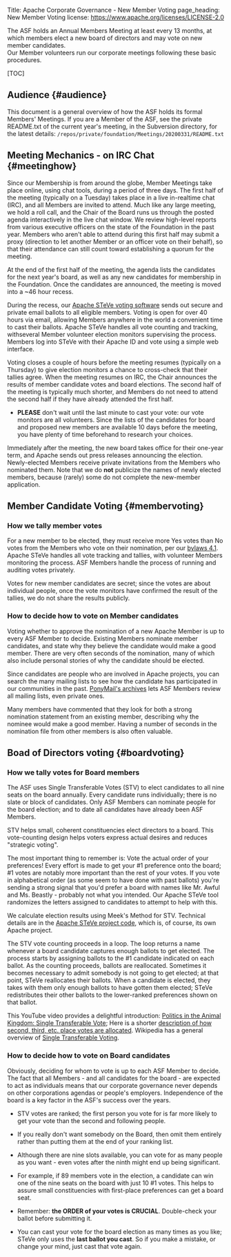Title:     Apache Corporate Governance - New Member Voting
page_heading: New Member Voting
license: https://www.apache.org/licenses/LICENSE-2.0

The ASF holds an Annual Members Meeting at least every 13 months, at which members elect a new board of directors and may vote on new member candidates.  
Our Member volunteers run our corporate meetings following these basic procedures.

[TOC]

## Audience  {#audience}

This document is a general overview of how the ASF holds its formal Members' Meetings.  If you are a Member of the ASF, see the private README.txt of the current year's meeting, in the Subversion directory, for the latest details:
    `/repos/private/foundation/Meetings/20200331/README.txt`

## Meeting Mechanics - on IRC Chat  {#meetinghow}

Since our Membership is from around the globe, Member Meetings take place online, using chat tools, during a period of three days.  The first half of the meeting (typically on a Tuesday) takes place in a live in-realtime chat (IRC), and all Members are invited to attend.  Much like any large meeting, we hold a roll call, and the Chair of the Board runs us through the posted agenda interactively in the live chat window. We review high-level reports from various executive officers on the state of the Foundation in the past year.  Members who aren't able to attend during this first half may submit a proxy (direction to let another Member or an officer vote on their behalf), so that their attendance can still count toward establishing a quorum for the meeting.

At the end of the first half of the meeting, the agenda lists the candidates for the next year's board, as well as any new candidates for membership in the Foundation.  Once the candidates are announced, the meeting is moved into a ~46 hour recess.

During the recess, our [Apache STeVe voting software](https://steve.apache.org/) sends out secure and private email ballots to all eligible members. Voting is open for over 40 hours via email, allowing Members anywhere in the world a convenient time to cast their ballots. Apache STeVe handles all vote counting and tracking, withseveral Member volunteer election monitors supervising the process.  Members log into STeVe with their Apache ID and vote using a simple web interface.

Voting closes a couple of hours before the meeting resumes (typically on a Thursday) to give election monitors a chance to cross-check that their tallies agree.  When the meeting resumes on IRC, the Chair announces the results of member candidate votes and board elections. The second half of the meeting is typically much shorter, and Members do not need to attend the second half if they have already attended the first half.

- **PLEASE** don't wait until the last minute to cast your vote: our vote monitors are all volunteers.  Since the lists of the candidates for board and proposed new members are available 10 days before the meeting, you have plenty of time beforehand to research your choices.


Immediately after the meeting, the new board takes office for their one-year term, and Apache sends out press releases announcing the election. Newly-elected Members receive private invitations from the Members who nominated them.  Note that we do **not** publicize the names of newly elected members, because (rarely) some do not complete the new-member application.

## Member Candidate Voting  {#membervoting}

### How we tally member votes

For a new member to be elected, they must receive more Yes votes than No votes from the Members who vote on their nomination, per our [bylaws 4.1][1].  Apache STeVe handles all vote tracking and tallies, with volunteer Members monitoring the process.  ASF Members handle the process of running and auditing votes privately.

Votes for new member candidates are secret; since the votes are about individual people, once the vote monitors have confirmed the result of the tallies, we do not share the results publicly.

### How to decide how to vote on Member candidates

Voting whether to approve the nomination of a new Apache Member is up to every ASF Member to decide.  Existing Members nominate member candidates, and state why they believe the candidate would make a good member.  There are very often seconds of the nomination, many of which also include personal stories of why the candidate should be elected.

Since candidates are people who are involved in Apache projects, you can search the many mailing lists to see how the candidate has participated in our communities in the past.  [PonyMail's archives](https://lists.apache.org/) lets ASF Members review all mailing lists, even private ones.

Many members have commented that they look for both a strong nomination statement from an existing member, describing why the nominee would make a good member. Having a number of seconds in the nomination file from other members is also often valuable.

## Boad of Directors voting  {#boardvoting}

### How we tally votes for Board members

The ASF uses Single Transferable Votes (STV) to elect candidates to all nine seats on the board annually.  Every candidate runs individually; there is no slate or block of candidates.  Only ASF Members can nominate people for the board election; and to date all candidates have already been ASF Members.

STV helps small, coherent constituencies elect directors to a board. This vote-counting design helps voters express actual desires and reduces "strategic voting". 

The most important thing to remember is: Vote the actual order of your preferences! Every effort is made to get your #1 preference onto the board; #1 votes are notably more important than the rest of your votes. If you vote in alphabetical order (as some seem to have done with past ballots) you're sending a strong signal that you'd prefer a board with names like Mr. Awful and Ms. Beastly - probably not what you intended. Our Apache STeVe tool randomizes the letters assigned to candidates to attempt to help with this.

We calculate election results using Meek's Method for STV.  Technical details are in the [Apache STeVe project code](https://github.com/apache/steve), which is, of course, its own Apache project.

The STV vote counting proceeds in a loop. The loop returns a name whenever a board candidate captures enough ballots to get elected. The process starts by assigning ballots to the #1 candidate indicated on each ballot. As the counting proceeds, ballots are reallocated. Sometimes it becomes necessary to admit somebody is not going to get elected; at that point, STeVe reallocates their ballots. When a candidate is elected, they takes with them only enough ballots to have gotten them elected; STeVe redistributes their other ballots to the lower-ranked preferences shown on that ballot.

This YouTube video provides a delightful introduction: <a href="https://www.youtube.com/watch?v=l8XOZJkozfI" target="_blank">Politics in the Animal Kingdom: Single Transferable Vote</a>; Here is a shorter <a href="https://youtu.be/Ac9070OIMUg" target="_blank">description of how second, third, etc. place votes are allocated</a>.  Wikipedia has a general overview of <a href="http://en.wikipedia.org/wiki/Single_Transferable_Vote" target="_blank">Single Transferable Voting</a>.

### How to decide how to vote on Board candidates

Obviously, deciding for whom to vote is up to each ASF Member to decide.  The fact that all Members - and all candidates for the board - are expected to act as individuals means that our corporate governance never depends on other corporations agendas or people's employers.  Independence of the board is a key factor in the ASF's success over the years.

- STV votes are ranked; the first person you vote for is far more likely to get your vote than the second and following people.
- If you really don't want somebody on the Board, then omit them entirely rather than putting them at the end of your ranking list.
- Although there are nine slots available, you can vote for as many people as you want - even votes after the ninth might end up being significant.
- For example, if 89 members vote in the election, a candidate can win one of the nine seats on the board with just 10 #1 votes. This helps to assure small constituencies with first-place preferences can get a board seat.
- Remember: **the ORDER of your votes is CRUCIAL**.  Double-check your ballot before submitting it.
- You can cast your vote for the board election as many times as you like; STeVe only uses the **last ballot you cast**.  So if you make a mistake, or change your mind, just cast that vote again.


  [1]: https://www.apache.org/foundation/bylaws.html#4.1
